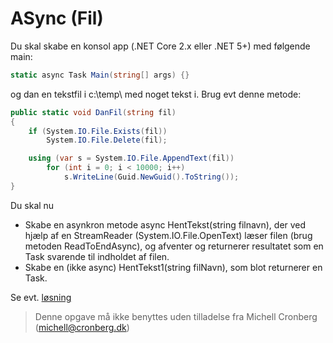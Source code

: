 ﻿# ASync (Fil)

Du skal skabe en konsol app (.NET Core 2.x eller .NET 5+) med følgende main:

```csharp
static async Task Main(string[] args) {}
```

og dan en tekstfil i c:\temp\ med noget tekst i. Brug evt denne metode:

```csharp
public static void DanFil(string fil)
{
    if (System.IO.File.Exists(fil))
        System.IO.File.Delete(fil);

    using (var s = System.IO.File.AppendText(fil))
        for (int i = 0; i < 10000; i++)
            s.WriteLine(Guid.NewGuid().ToString());
}
```

Du skal nu 

- Skabe en asynkron metode async HentTekst(string filnavn), der ved hjælp af en StreamReader (System.IO.File.OpenText) læser filen (brug metoden ReadToEndAsync), og afventer og returnerer resultatet som en Task<string> svarende til indholdet af filen.
- Skabe en (ikke async) HentTekst1(string filNavn), som blot returnerer en Task<string>.

Se evt. [løsning](https://github.com/devcronberg/undervisning-cs-opgaver/blob/master/async-task/Program.cs)

<!-- footerstart -->
> Denne opgave må ikke benyttes uden tilladelse fra Michell Cronberg (michell@cronberg.dk)
<!-- footerslut -->
